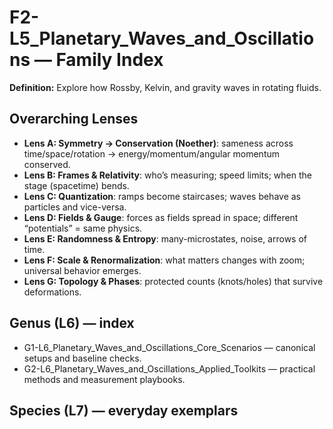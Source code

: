 # F2-L5_Planetary_Waves_and_Oscillations — Family Index
**Definition:** Explore how Rossby, Kelvin, and gravity waves in rotating fluids.

## Overarching Lenses

- **Lens A: Symmetry -> Conservation (Noether)**: sameness across time/space/rotation → energy/momentum/angular momentum conserved.
- **Lens B: Frames & Relativity**: who’s measuring; speed limits; when the stage (spacetime) bends.
- **Lens C: Quantization**: ramps become staircases; waves behave as particles and vice-versa.
- **Lens D: Fields & Gauge**: forces as fields spread in space; different “potentials” = same physics.
- **Lens E: Randomness & Entropy**: many-microstates, noise, arrows of time.
- **Lens F: Scale & Renormalization**: what matters changes with zoom; universal behavior emerges.
- **Lens G: Topology & Phases**: protected counts (knots/holes) that survive deformations.

## Genus (L6) — index
- G1-L6_Planetary_Waves_and_Oscillations_Core_Scenarios — canonical setups and baseline checks.
- G2-L6_Planetary_Waves_and_Oscillations_Applied_Toolkits — practical methods and measurement playbooks.

## Species (L7) — everyday exemplars
